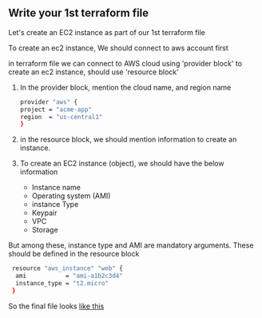 ## Write your 1st terraform file

Let's create an EC2 instance as part of our 1st terraform file

To create an ec2 instance, We should connect to aws account first 

in terraform file 
we can connect to AWS cloud using 'provider block'
to create an ec2 instance, should use 'resource block'
1. In the provider block, mention the cloud name, and region name 
   ```sh 
   provider "aws" {
   project = "acme-app"
   region  = "us-central1"
   }
   ```

1. in the resource block, we should mention information to create an instance. 
2. To create an EC2 instance (object), we should have the below information 
    - Instance name
    - Operating system (AMI)
    - instance Type 
    - Keypair
    - VPC
    - Storage
   
But among these, instance type and AMI are mandatory arguments.
These should be defined in the resource block
```sh 
 resource "aws_instance" "web" {
  ami           = "ami-a1b2c3d4"
  instance_type = "t2.micro"
 }
```

So the final file looks [like this](v1-ec2.tf)
